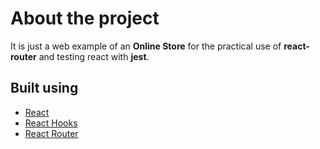 # About the project

It is just a web example of an **Online Store** for the practical use of **react-router** and testing react with **jest**.

## Built using

<ul>
    <li>
        <a href="https://react.dev/">React</a>
    </li>
    <li>
        <a href="https://legacy.reactjs.org/docs/hooks-intro.html">React Hooks</a>
    </li>
    <li>
        <a href="https://v5.reactrouter.com/">React Router</a>
    </li>
</ul>

